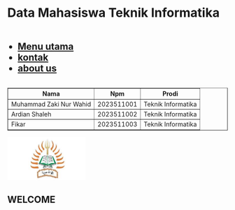 <html>
<head>
<title> Praktikum Web 1 Teknik informatika 2023511001 </title>
</head>
<link rel="stylesheet" href="style.css">
<body>
<div class="header">
<h1> Data Mahasiswa Teknik Informatika </h1>
</div>

 <div class="row">
<div class="column left">
<ul> <h2 text-align="center"> 
<li><a href="menu.html">Menu utama</a></li>
<li><a href="kontak.html">kontak</a></li>
<li><a href="aboutus.html">about us</a></li>
</h2> </ul>
</div>
<div class="column middle">
<table border="1" align="center" cellpadding="4" cellspacing="4">
         <tr>
             <th>Nama</th>
             <th>Npm</th>
             <th>Prodi</th>
         </tr>
         <tr>
            <td>Muhammad Zaki Nur Wahid</td>
            <td>2023511001</td>
            <td>Teknik Informatika</td>
         </tr>
         <tr>
            <td>Ardian Shaleh</td>
            <td>2023511002</td>
            <td>Teknik Informatika</td>
         </tr>
         <tr>
            <td>Fikar</td>
            <td>2023511003</td>
            <td>Teknik Informatika</td>
         </tr>
</table>
</div>
<div class="column right">
<img src="ikon teknik.jpg" height="100">
</div>
 </div>
<div class="footer">
   <h2> WELCOME </h2>
</div>
 </body>
   </html>
